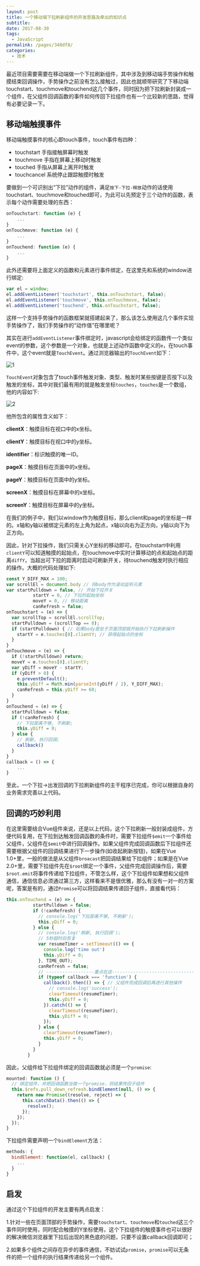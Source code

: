 ```yaml
---
layout: post
title: 一个移动端下拉刷新组件的开发思路及牵出的知识点
subtitle: 
date: 2017-08-30
tags: 
  - JavaScript
permalink: /pages/340df8/
categories: 
  - 技术
---
```


最近项目需要需要在移动端做一个下拉刷新组件，其中涉及到移动端手势操作和触摸结束回调操作，手势操作之前没有怎么接触过，因此也就顺带研究了下移动端touchstart、touchmove和touchend这几个事件，同时因为把下拉刷新封装成一个组件，在父组件回调函数的事件如何传回下拉组件也有一个比较新的思路，觉得有必要记录一下。

<!-- more -->

## 移动端触摸事件

移动端触摸事件的核心即touch事件，touch事件有四种：

- touchstart 手指接触屏幕时触发
- touchmove 手指在屏幕上移动时触发
- touched 手指从屏幕上离开时触发
- touchcancel 系统停止跟踪触摸时触发

要做到一个可识别出“下拉”动作的组件，满足`按下-下拉-释放`动作的话使用touchstart、touchmove和touched即可，为此可以先预定于三个动作的函数，表示每个动作需要处理的东西：

```javascript
onTouchstart: function (e) {
	...
}
onTouchmove: function (e) {
	...
}
onTouchend: function (e) {
	...
}
```

此外还需要将上面定义的函数和元素进行事件绑定，在这里先和系统的window进行绑定:

```javascript
var el = window;
el.addEventListener('touchstart', this.onTouchstart, false);
el.addEventListener('touchmove', this.onTouchmove, false);
el.addEventListener('touchend', this.onTouchstart, false);
```

这样一个支持手势操作的函数框架就搭建起来了，那么该怎么使用这几个事件实现手势操作了，我们手势操作的“动作值”在哪里呢？

其实在进行`addEventListener`事件绑定时，javascript会给绑定的函数传一个类似event的参数，这个参数是一个对象，也就是上述动作函数中定义的`e`，在touch事件中，这个event就是`TouchEvent`。通过浏览器输出的`TouchEvent`如下：

![1](https://s1.simimg.com/2017/08/30/hfYh.png)



`TouchEvent`对象包含了touch事件触发对象、类型、触发时某些按键是否按下以及触发的坐标，其中对我们最有用的就是触发坐标`touches`，`touches`是一个数组，他的内容如下:

![2](https://s1.simimg.com/2017/08/30/hiPH.png)

他所包含的属性含义如下：

**clientX**：触摸目标在视口中的x坐标。

**clientY**：触摸目标在视口中的y坐标。

**identifier**：标识触摸的唯一ID。

**pageX**：触摸目标在页面中的x坐标。

**pageY**：触摸目标在页面中的y坐标。

**screenX**：触摸目标在屏幕中的x坐标。

**screenY**：触摸目标在屏幕中的y坐标。

在我们的例子中，我们以window作为触摸目标，那么client和page的坐标是一样的。x轴和y轴以被绑定元素的左上角为起点，x轴以向右为正方向，y轴以向下为正方向。

因此，针对下拉操作，我们只需关心Y坐标的移动即可。在touchstart中利用`clientY`可以知道触摸的起始点，在touchmove中实时计算移动的点和起始点的距离`diffY`，当超出可下拉的距离时启动可刷新开关，待touchend触发时执行相应的操作。大概的代码处理如下:

```javascript
const Y_DIFF_MAX = 100;
var scrollEl = document.body // 将body作为滚动监听元素
var startPulldown = false, // 开始下拉开关
          startY = 0, // 下拉的起始坐标
          moveY = 0, // 移动距离
          canRefresh = false;
onTouchstart = (e) => {
  var scrollTop = scrollEl.scrollTop;
  startPulldown = (scrollTop == 0);
  if (startPulldown) { // 如果body是处于页面顶部就开始执行下拉刷新操作
    startY = e.touches[0].clientY; // 获得起始点的坐标
  }
}
onTouchmove = (e) => {
  if (!startPulldown) return;
  moveY = e.touches[0].clientY;
  var yDiff = moveY - startY;
  if (yDiff > 0) {
    e.preventDefault();
    this.yDiff = Math.min(parseInt(yDiff / 2), Y_DIFF_MAX);
    canRefresh = this.yDiff >= 60;
  }
}
onTouchend = (e) => {
  startPulldown = false;
  if (!canRefresh) {
    // 下拉距离不够, 不刷新;
    this.yDiff = 0;
  } else {
    // 刷新, 执行回调;
   	callback()
  }
}
callback = () => {
    ...
}
```

至此，一个下拉->出发回调的下拉刷新组件的主干程序已完成，你可以根据自身的业务需求完善以上代码。

## 回调的巧妙利用

在这里需要结合Vue组件来说，还是以上代码，这个下拉刷新一般封装成组件，方便代码复用，在下拉到达触发回调函数的条件时，需要下拉组件`$emit`一个事件给父组件，父组件在`$emit`中进行回调操作。如果父组件完成回调函数后下拉组件还需要根据父组件的回调结果进行下一步操作(如收起刷新按钮)，如果在Vue 1.0+里，一般的做法是从父组件`broacast`把回调结果给下拉组件；如果是在Vue 2.0+里，需要下拉组件先在`$root`绑定一个事件，父组件完成回调操作后，需要`$root.emit`将事件传递给下拉组件，不管怎么样，这个下拉组件如果想和父组件通信，通信信息必须通过第三方，这样看来不是很优雅，那么有没有一对一的方案呢，答案是有的，通过`Promise`可以将回调结果传递回子组件，直接看代码：

```javascript
this.onTouchend = (e) => {
          startPulldown = false;
          if (!canRefresh) {
            // console.log('下拉距离不够, 不刷新');
            this.yDiff = 0;
          } else {
            // console.log('刷新, 执行回调');
            // 5秒超时后恢复
            var resumeTimer = setTimeout(() => {
              console.log('time out')
              this.yDiff = 0;
            }, TIME_OUT);
            canRefresh = false;
            // ------------------重点在这---------------------------------
            if (typeof callback === 'function') {
              callback().then(() => { // 父组件完成回调后再进行其他操作
                // console.log('success');
                clearTimeout(resumeTimer);
                this.yDiff = 0;
              }).catch(() => {
                clearTimeout(resumeTimer);
                this.yDiff = 0;
              });
            } else {
              clearTimeout(resumeTimer);
              this.yDiff = 0;
            }
          }
        }
```

因此，父组件给下拉组件绑定的回调函数就必须是一个`promise`:

```javascript
mounted: function () {
  // 绑定组件，并把回调函数当做一个promise，将结果传回子组件
  this.$refs.pull_down_refresh.bindElement(null, () => {
    return new Promise((resolve, reject) => {
      this.catchData().then(() => {
        resolve();
      });
    });
  });
}
```

下拉组件需要声明一个`bindElement`方法：

```javascript
methods: {
  bindElement: function(el, callback) {
    ...
  }
}
```

## 启发

通过这个下拉组件的开发主要有两点启发：

1.针对一些在页面顶部的手势操作，需要`touchstart`、`touchmove`和`touched`这三个事件同时使用，同时配合触摸的Y坐标使用，这个下拉组件的触摸事件也可以很好的解决微信浏览器里下拉后出现的黑色底的问题，只要不设置callback回调即可；

2.如果多个组件之间存在异步的事件通信，不妨试试`promise`，`promise`可以无条件的把一个组件的执行结果传递给另一个组件。